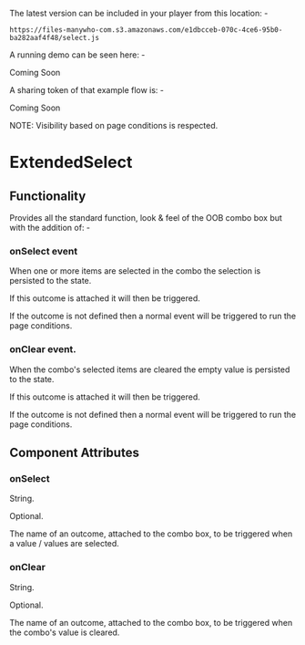 
The latest version can be included in your player from this location: -

```
https://files-manywho-com.s3.amazonaws.com/e1dbcceb-070c-4ce6-95b0-ba282aaf4f48/select.js
```

A running demo can be seen here: -

Coming Soon


A sharing token of that example flow is: -

Coming Soon


NOTE: Visibility based on page conditions is respected.



# ExtendedSelect


## Functionality

Provides all the standard function, look & feel of the OOB combo box but with the addition of: -

### onSelect event

When one or more items are selected in the combo the selection is persisted to the state.

If this outcome is attached it will then be triggered.

If the outcome is not defined then a normal event will be triggered to run the page conditions.


### onClear event.

When the combo's selected items are cleared the empty value is persisted to the state.

If this outcome is attached it will then be triggered.

If the outcome is not defined then a normal event will be triggered to run the page conditions.


## Component Attributes

### onSelect
String.

Optional.

The name of an outcome, attached to the combo box, to be triggered when a value / values are selected.


### onClear
String.

Optional.

The name of an outcome, attached to the combo box, to be triggered when the combo's value is cleared.





